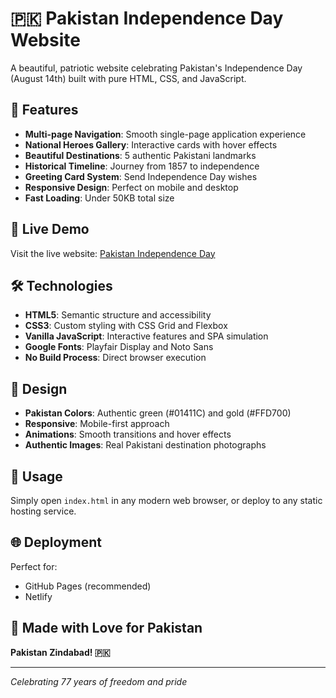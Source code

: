 # 🇵🇰 Pakistan Independence Day Website

A beautiful, patriotic website celebrating Pakistan's Independence Day (August 14th) built with pure HTML, CSS, and JavaScript.

## 🌟 Features

- **Multi-page Navigation**: Smooth single-page application experience
- **National Heroes Gallery**: Interactive cards with hover effects
- **Beautiful Destinations**: 5 authentic Pakistani landmarks
- **Historical Timeline**: Journey from 1857 to independence
- **Greeting Card System**: Send Independence Day wishes
- **Responsive Design**: Perfect on mobile and desktop
- **Fast Loading**: Under 50KB total size

## 🚀 Live Demo

Visit the live website: [Pakistan Independence Day](https://gitahmadraza.github.io/Independence-Day-Final/#home)

## 🛠️ Technologies

- **HTML5**: Semantic structure and accessibility
- **CSS3**: Custom styling with CSS Grid and Flexbox
- **Vanilla JavaScript**: Interactive features and SPA simulation
- **Google Fonts**: Playfair Display and Noto Sans
- **No Build Process**: Direct browser execution

## 🎨 Design

- **Pakistan Colors**: Authentic green (#01411C) and gold (#FFD700)
- **Responsive**: Mobile-first approach
- **Animations**: Smooth transitions and hover effects
- **Authentic Images**: Real Pakistani destination photographs

## 📱 Usage

Simply open `index.html` in any modern web browser, or deploy to any static hosting service.

## 🌐 Deployment

Perfect for:
- GitHub Pages (recommended)
- Netlify

## 💚 Made with Love for Pakistan

**Pakistan Zindabad! 🇵🇰**

---

*Celebrating 77 years of freedom and pride*
